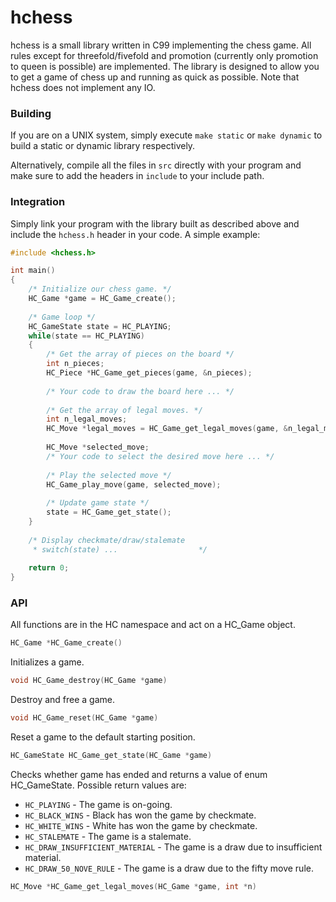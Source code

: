 # hchess

hchess is a small library written in C99 implementing the chess game.
All rules except for threefold/fivefold and promotion (currently only promotion to queen is possible) are implemented.
The library is designed to allow you to get a game of chess up and running as quick as possible. Note that hchess does
not implement any IO.

### Building

If you are on a UNIX system, simply execute
`make static` or `make dynamic`
to build a static or dynamic library respectively.


Alternatively, compile all the files in `src` directly with your program and make sure to 
add the headers in `include` to your include path.


### Integration
Simply link your program with the library built as described above and include the `hchess.h` header in your code.
A simple example:
```c
#include <hchess.h>

int main()
{
	/* Initialize our chess game. */
	HC_Game *game = HC_Game_create();
	
	/* Game loop */
	HC_GameState state = HC_PLAYING;
	while(state == HC_PLAYING)
	{
		/* Get the array of pieces on the board */
		int n_pieces;
		HC_Piece *HC_Game_get_pieces(game, &n_pieces);
		
		/* Your code to draw the board here ... */
	
		/* Get the array of legal moves. */
		int n_legal_moves;
		HC_Move *legal_moves = HC_Game_get_legal_moves(game, &n_legal_moves);
		
		HC_Move *selected_move;
		/* Your code to select the desired move here ... */
		
		/* Play the selected move */
		HC_Game_play_move(game, selected_move);
		
		/* Update game state */
		state = HC_Game_get_state();
	}
	
	/* Display checkmate/draw/stalemate 
	 * switch(state) ...                  */
	
	return 0;
}
```

### API

All functions are in the HC namespace and act on a HC_Game object. 


```c 
HC_Game *HC_Game_create()
``` 
Initializes a game.


```c 
void HC_Game_destroy(HC_Game *game)
```
Destroy and free a game.


```c
void HC_Game_reset(HC_Game *game)
```
Reset a game to the default starting position.


```c
HC_GameState HC_Game_get_state(HC_Game *game)
```

Checks whether game has ended and returns a value of enum HC_GameState.
Possible return values are:
* `HC_PLAYING` - The game is on-going.
* `HC_BLACK_WINS` - Black has won the game by checkmate.
* `HC_WHITE_WINS` - White has won the game by checkmate.
* `HC_STALEMATE` - The game is a stalemate.
* `HC_DRAW_INSUFFICIENT_MATERIAL` - The game is a draw due to insufficient material.
* `HC_DRAW_50_NOVE_RULE` - The game is a draw due to the fifty move rule.


```c
HC_Move *HC_Game_get_legal_moves(HC_Game *game, int *n)
